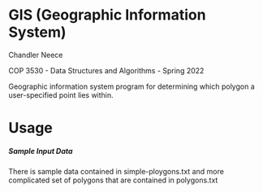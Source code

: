# GIS (Geographic Information System)
Chandler Neece

COP 3530 - Data Structures and Algorithms - Spring 2022

Geographic information system program for determining which polygon a user-specified point lies within. 

# Usage
##### Sample Input Data
There is sample data contained in simple-ploygons.txt and more complicated set of polygons that are contained in polygons.txt
